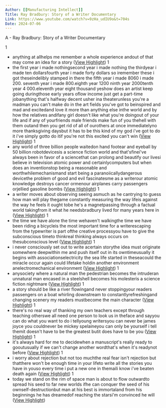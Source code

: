 ```yaml
---
Author: [[Manufacturing Intellect]]
Title: Ray Bradbury: Story of a Writer Documentary
Link: https://www.youtube.com/watch?v=9zHa_udIU9o&t=704s
Date: 2024-07-06
---
```

A - Ray Bradbury: Story of a Writer Documentary

1
- anything at allhelps me remember a whole experience andout of that may come an idea for a story ([View Highlight](https://read.readwise.io/read/01gsdgk5k0vg8m0nvhapz0g8sg))
1
- the first year i made nothingsecond year i made nothing the thirdyear i made ten dollarsfourth year i made forty dollars so iremember these i got theseindelibly stamped in there the fifth
  year i made 8060 i made 200. seventh year i made 800.eighth year 1200 ninth year 2000tenth year 4 000.eleventh year eight thousand yeshow does an artist keep going duringthose early years oflow income just get a part-time jobanything that's halfway decent usher ina theaterunless you're a madman you can't make do
  in the art fields you've got to beinspired and mad and excitedand love it more than anything else inthe world and by how the relatives andifany girl doesn't like what you're doingout of your life and if any of yourfriends male friends make fun of you thehell with them outand then you get rid of all of ourothers at once immediatelyno more thanksgiving daysbut it has to be this kind of
  my god i've got to do it i've simply gotto do itif you're not this excited you can't win ([View Highlight](https://read.readwise.io/read/01gsdgpgpqthr37tysq8wdsz1t))
1
- any world of three billion people waitedon hand footear and eyeball by 50 billion robotdevicesis a science fiction world and that'sfinei've always been in favor of a sciencethat can prolong and beautify our livesi believe in television atomic power and
  certainlycomputers but when does an inventionstop being a reasonable and worthwhilemechanismand start being a paranoiicallydangerous devicethe problem of good and evil fascinatesme as a writerour atomic knowledge destroys cancer ormenour airplanes carry passengers orjellied gasoline bombs ([View Highlight](https://read.readwise.io/read/01gpct4vp9p5zmtap8ddxw511h))
1
- a writer moves about observing seeing asmuch as he cantrying to guess how man will play thegame constantly measuring the way lifeis against the way he feels it ought tobe he's a magnetpassing through a factual world takingfrom it what he needsbradbury lived for many years here in ([View Highlight](https://read.readwise.io/read/01gpct98jr9x4wjmspzhmd62mm))
1
- the time we have alone the time wehaven't walkingthe time we have been riding a bicycleis the most important time for a writerescaping from the typewriter is part ofthe creative processyou have to give the subconscious timeto thinkreal thinking always occurs on thesubconscious level ([View Highlight](https://read.readwise.io/read/01gpctcqr3hnqkf9dqfgs3n4yv))
1
- i never consciously set out to write acertain storythe idea must originate somewhere deepwithin me and push itself out in its owntimeusually it begins with associationselectricity the sea life started in theseacould the miracle occur again could lifetake holdin another environment anelectromechanical environment ([View Highlight](https://read.readwise.io/read/01gpctdw1h3jpntmgh4vee62t8))
1
- anysociety where a natural man the
  pedestrian becomes the intruderan unnatural man encased in a steelshell becomes his molesteris a science fiction nightmare ([View Highlight](https://read.readwise.io/read/01gpctmepm5fbcfkcxe1ndb4xw))
1
- a story should be like a river flowingand never stoppingyour readers passengers on a boat
  whirling downstream to constantlyrefreshingand changing scenery my readers mustbecome the main character ([View Highlight](https://read.readwise.io/read/01gpctr45bs16tkmhkxby61dn1))
1
- there's no real way of thanking my own
  teachers except through teaching otherswe all need one person to look us in theface and sayyou can do what you want to do i tellyoung writersyou can never be james joyce you couldnever be mickey spelaineyou can only be yourself i tell themit doesn't have to be the greatest butit does have to be you ([View Highlight](https://read.readwise.io/read/01gpcty4v95w6c0s203ae8pcxf))
1
- it's always hard for me to decidewhen a manuscript's really ready to gooutusually if we can't change another wordthat's when it's readynot before ([View Highlight](https://read.readwise.io/read/01gpcv9qabh2cyaf5xde2hbq04))
1
- i worry about rejection but not too muchthe real fear isn't rejection but thatthere won't be enough time in your lifeto write all the stories you have in youso every time i put a new one in themaili know i've beaten death again ([View Highlight](https://read.readwise.io/read/01gpcvb9fhqytaq6t1zeffwfa8))
1
- today we stand on the rim of space man
  is about to flow outwardto spread his seed to far new worlds ifhe can conquer the seed of his ownself-destructionbut man at his best is immortaland from his beginnings he has dreamedof reaching the starsi'm convinced he will ([View Highlight](https://read.readwise.io/read/01gpcveh31jcn0my5mqxend2zj))
